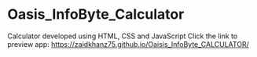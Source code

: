 # Oasis_InfoByte_Calculator
 Calculator developed using HTML, CSS and JavaScript
Click the link to preview app: https://zaidkhanz75.github.io/Oaisis_InfoByte_CALCULATOR/
